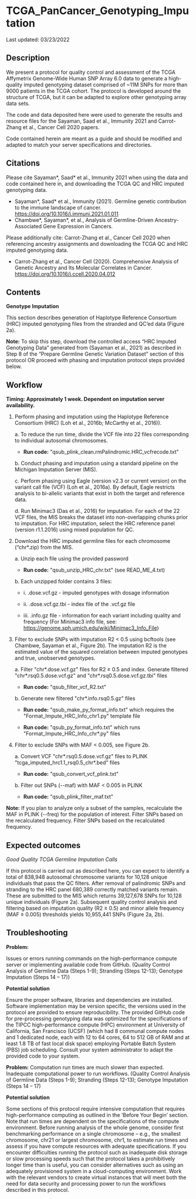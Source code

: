 # TCGA_PanCancer_Genotyping_Imputation

Last updated: 03/23/2022

## Description
We present a protocol for quality control and assessment of the TCGA Affymetrix Genome-Wide Human SNP Array 6.0 data to generate a high-quality imputed genotyping dataset comprised of ~11M SNPs for more than 9000 patients in the TCGA cohort. The protocol is developed around the structure of TCGA, but it can be adapted to explore other genotyping array data sets.

The code and data deposited here were used to generate the results and resource files for the Sayaman, Saad et al., Immunity 2021 and Carrot-Zhang et al., Cancer Cell 2020 papers.

Code contained herein are meant as a guide and should be modified and adapted to match your server specifications and directories.


## Citations
Please cite Sayaman*, Saad* et al., Immunity 2021 when using the data and code contained here in, and downloading the TCGA QC and HRC imputed genotyping data. 
* Sayaman*, Saad* et al., Immunity (2021). Germline genetic contribution to the immune landscape of cancer. https://doi.org/10.1016/j.immuni.2021.01.011
* Chambwe*, Sayaman*, et al., Analysis of Germline-Driven Ancestry-Associated Gene Expression in Cancers.

Please additionally cite: Carrot-Zhang et al., Cancer Cell 2020 when referencing ancestry assignments and downloading the TCGA QC and HRC imputed genotyping data.
* Carrot-Zhang et al., Cancer Cell (2020). Comprehensive Analysis of Genetic Ancestry and Its Molecular Correlates in Cancer. https://doi.org/10.1016/j.ccell.2020.04.012


## Contents
**Genotype Imputation**

This section describes generation of Haplotype Reference Consortium (HRC) imputed genotyping files from the stranded and QC’ed data (Figure 2a).

**Note:**  To skip this step, download the controlled access “HRC Imputed Genotyping Data” generated from  (Sayaman et al., 2021) as described in Step 8 of the “Prepare Germline Genetic Variation Dataset” section of this protocol OR proceed with phasing and imputation protocol steps provided below. 


## Workflow
**Timing: Approximately 1 week. Dependent on imputation server availability.**

1. 	Perform phasing and imputation using the Haplotype Reference Consortium (HRC) (Loh et al., 2016b; McCarthy et al., 2016)). 
  
  	a. 	To reduce the run time, divide the VCF file into 22 files corresponding to individual autosomal chromosomes. 
	
	* **Run code:** "qsub_plink_clean.rmPalindromic.HRC_vcfrecode.txt"
  	
  	b. 	Conduct phasing and imputation using a standard pipeline on the Michigan Imputation Server (MIS). 
  	
	c. 	Perform phasing using Eagle (version v2.3 or current version) on the variant call file (VCF) (Loh et al., 2016a). By default, Eagle restricts analysis to bi-allelic variants that exist in both the target and reference data. 

	d.	Run Minimac3 (Das et al., 2016) for imputation. For each of the 22 VCF files, the MIS breaks the dataset into non-overlapping chunks prior to imputation. For HRC imputation, select the HRC reference panel (version r1.1.2016) using mixed population for QC.
	
2.	Download the HRC imputed germline files for each chromosome (“chr*.zip) from the MIS.

	a.	Unzip each file using the provided password 
	
	* **Run code:** "qsub_unzip_HRC_chr.txt" (see READ_ME_4.txt)

	b.	Each unzipped folder contains 3 files: 
	
	* i.	.dose.vcf.gz - imputed genotypes with dosage information
	
	* ii.	.dose.vcf.gz.tbi - index file of the .vcf.gz file
	
	* iii.	 .info.gz file - information for each variant including quality and frequency (For Minimac3 info file, see: https://genome.sph.umich.edu/wiki/Minimac3_Info_File)

3.	Filter to exclude SNPs with imputation R2 < 0.5 using bcftools (see Chambwe, Sayaman et al., Figure 2b). The imputation R2 is the estimated value of the squared correlation between imputed genotypes and true, unobserved genotypes.

	a.	Filter "chr*.dose.vcf.gz" files for R2 ≥ 0.5 and index. Generate filtered "chr*.rsq0.5.dose.vcf.gz" and "chr*.rsq0.5.dose.vcf.gz.tbi" files
	
	* **Run code:** "qsub_filter_vcf_R2.txt"
	
	b.	Generate new filtered "chr*.info.rsq0.5.gz" files
	
	* **Run code:** "qsub_make_py_format_info.txt" which requires the "Format_Impute_HRC_Info_chr1.py" template file 
	
	* **Run code:** "qsub_py_format_info.txt" which runs "Format_Impute_HRC_Info_chr*.py" files

4.	Filter to exclude SNPs with MAF < 0.005, see Figure 2b.

	a.	Convert VCF "chr*.rsq0.5.dose.vcf.gz" files to PLINK "tcga_imputed_hrc1.1_rsq0.5_chr*.bed" files
	
	* **Run code:** "qsub_convert_vcf_plink.txt"

	b.	Filter out SNPs (--maf) with MAF < 0.005 in PLINK

	* **Run code:** "qsub_plink_filter_maf.txt"

**Note:** If you plan to analyze only a subset of the samples, recalculate the MAF in PLINK (--freq) for the population of interest. Filter SNPs based on the recalculated frequency. Filter SNPs based on the recalculated frequency.


## Expected outcomes


*Good Quality TCGA Germline Imputation Calls*

If this protocol is carried out as described here, you can expect to identify a total of 838,948 autosomal chromosome variants for 10,128 unique individuals that pass the QC filters. After removal of palindromic SNPs and stranding to the HRC panel 680,389 correctly matched variants remain. These are submitted to the MIS which returns 39,127,678 SNPs for 10,128 unique individuals (Figure 2a). Subsequent quality control analysis and filtering based on imputation quality (R2 ≥ 0.5) and  minor allele frequency (MAF ≥ 0.005) thresholds yields 10,955,441 SNPs (Figure 2a, 2b).


## Troubleshooting

**Problem:** 

Issues or errors running commands on the high-performance compute server or implementing available code from GitHub. (Quality Control Analysis of Germline Data (Steps 1-9); Stranding (Steps 12-13); Genotype Imputation (Steps 14 – 17))

**Potential solution** 

Ensure the proper software, libraries and dependencies are installed. Software implementation may be version specific, the versions used in the protocol are provided to ensure reproducibility. The provided GitHub code for pre-processing genotyping data was optimized for the specifications of the TIPCC high-performance compute (HPC) environment at University of California, San Francisco (UCSF) (which had 8 communal compute nodes and 1 dedicated node, each with 12 to 64 cores, 64 to 512 GB of RAM and at least 1.8 TB of fast local disk space) employing Portable Batch System (PBS) job scheduling. Consult your system administrator to adapt the provided code to your system.


**Problem:** 
Computation run times are much slower than expected. Inadequate computational power to run workflows. (Quality Control Analysis of Germline Data (Steps 1-9); Stranding (Steps 12-13); Genotype Imputation (Steps 14 – 17)

**Potential solution** 

Some sections of this protocol require intensive computation that requires high-performance computing as outlined in the ‘Before Your Begin’ section. Note that run times are dependent on the specifications of the compute environment. Before running analysis of the whole genome, consider first benchmarking performance on a single chromosome – e.g., the smallest chromosome, chr21 or largest chromosome, chr1, to estimate run times and assess if you have compute resources with adequate specifications. If you encounter difficulties running the protocol such as inadequate disk storage or slow processing speeds such that the protocol takes a prohibitively longer time than is useful, you can consider alternatives such as using an adequately provisioned system in a cloud-computing environment. Work with the relevant vendors to create virtual instances that will meet both the need for data security and processing power to run the workflows described in this protocol.
